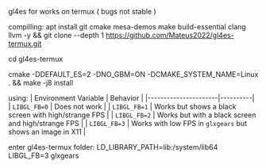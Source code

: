 gl4es for works on termux ( bugs not stable )

compilling: 
apt install git cmake mesa-demos make build-essential clang llvm -y &&
git clone --depth 1 https://github.com/Mateus2022/gl4es-termux.git

cd gl4es-termux 

cmake -DDEFAULT_ES=2 -DNO_GBM=ON -DCMAKE_SYSTEM_NAME=Linux . && make -j8 install

using:
| Environment Variable | Behavior |
|----------------------|----------|
| `LIBGL_FB=0`         | Does not work |
| `LIBGL_FB=1`         | Works but shows a black screen with high/strange FPS |
| `LIBGL_FB=2`         | Works but with a black screen and high/strange FPS |
| `LIBGL_FB=3`         | Works with low FPS in `glxgears` but shows an image in X11 |

enter gl4es-termux folder:
LD_LIBRARY_PATH=lib:/system/lib64 LIBGL_FB=3 glxgears 
